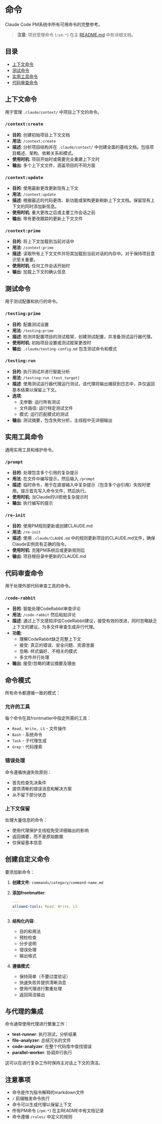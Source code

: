 # 命令

Claude Code PM系统中所有可用命令的完整参考。

> **注意**: 项目管理命令 (`/pm:*`) 在主 [README.md](README.md#command-reference) 中有详细文档。

## 目录

- [上下文命令](#上下文命令)
- [测试命令](#测试命令)
- [实用工具命令](#实用工具命令)
- [代码审查命令](#代码审查命令)

## 上下文命令

用于管理 `.claude/context/` 中项目上下文的命令。

### `/context:create`
- **目的**: 创建初始项目上下文文档
- **用法**: `/context:create`
- **描述**: 分析项目结构并在 `.claude/context/` 中创建全面的基线文档。包括项目概述、架构、依赖关系和模式。
- **使用时机**: 项目开始时或需要完全重建上下文时
- **输出**: 多个上下文文件，涵盖项目的不同方面

### `/context:update`
- **目的**: 使用最新更改更新现有上下文
- **用法**: `/context:update`
- **描述**: 根据最近的代码更改、新功能或架构更新刷新上下文文档。保留现有上下文的同时添加新信息。
- **使用时机**: 重大更改之后或主要工作会话之前
- **输出**: 带有更改跟踪的更新上下文文件

### `/context:prime`
- **目的**: 将上下文加载到当前对话中
- **用法**: `/context:prime`
- **描述**: 读取所有上下文文件并将其加载到当前对话的内存中。对于保持项目意识至关重要。
- **使用时机**: 任何工作会话开始时
- **输出**: 加载上下文的确认信息

## 测试命令

用于测试配置和执行的命令。

### `/testing:prime`
- **目的**: 配置测试设置
- **用法**: `/testing:prime`
- **描述**: 检测并配置项目的测试框架，创建测试配置，并准备测试运行器代理。
- **使用时机**: 初始项目设置或测试框架更改时
- **输出**: `.claude/testing-config.md` 包含测试命令和模式

### `/testing:run`
- **目的**: 执行测试并进行智能分析
- **用法**: `/testing:run [test_target]`
- **描述**: 使用测试运行器代理运行测试，该代理将输出捕获到日志中，并仅返回基本结果以保留上下文。
- **选项**:
   - 无参数: 运行所有测试
   - 文件路径: 运行特定测试文件
   - 模式: 运行匹配模式的测试
- **输出**: 测试摘要，包含失败分析，主线程中无详细输出

## 实用工具命令

通用实用工具和维护命令。

### `/prompt`
- **目的**: 处理包含多个引用的复杂提示
- **用法**: 在文件中编写提示，然后输入 `/prompt`
- **描述**: 临时命令，用于在直接输入中复杂提示（包含多个@引用）失败时使用。提示首先写入命令文件，然后执行。
- **使用时机**: 当Claude的UI拒绝复杂提示时
- **输出**: 执行编写的提示

### `/re-init`
- **目的**: 使用PM规则更新或创建CLAUDE.md
- **用法**: `/re-init`
- **描述**: 使用 `.claude/CLAUDE.md` 中的规则更新项目的CLAUDE.md文件，确保Claude实例具有正确的指令。
- **使用时机**: 克隆PM系统后或更新规则后
- **输出**: 项目根目录中更新的CLAUDE.md

## 代码审查命令

用于处理外部代码审查工具的命令。

### `/code-rabbit`
- **目的**: 智能处理CodeRabbit审查评论
- **用法**: `/code-rabbit` 然后粘贴评论
- **描述**: 通过上下文感知评估CodeRabbit建议，接受有效的改进，同时忽略缺乏上下文的建议。为多文件审查生成并行代理。
- **功能**:
   - 理解CodeRabbit缺乏完整上下文
   - 接受: 真正的错误、安全问题、资源泄漏
   - 忽略: 样式偏好、不相关的模式
   - 多文件并行处理
- **输出**: 接受/忽略的建议摘要及理由

## 命令模式

所有命令都遵循一致的模式：

### 允许的工具
每个命令在其frontmatter中指定所需的工具：
- `Read, Write, LS` - 文件操作
- `Bash` - 系统命令
- `Task` - 子代理生成
- `Grep` - 代码搜索

### 错误处理
命令遵循快速失败原则：
- 首先检查先决条件
- 提供清晰的错误消息和解决方案
- 从不留下部分状态

### 上下文保留
处理大量信息的命令：
- 使用代理保护主线程免受详细输出的影响
- 返回摘要，而不是原始数据
- 仅保留基本信息

## 创建自定义命令

要添加新命令：

1. **创建文件**: `commands/category/command-name.md`
2. **添加frontmatter**:
   ```yaml
   ---
   allowed-tools: Read, Write, LS
   ---
   ```
3. **结构化内容**:
   - 目的和用法
   - 预检检查
   - 分步说明
   - 错误处理
   - 输出格式

4. **遵循模式**:
   - 保持简单（不要过度验证）
   - 快速失败并提供清晰消息
   - 使用代理进行繁重处理
   - 返回简洁输出

## 与代理的集成

命令通常使用代理进行繁重工作：

- **test-runner**: 执行测试，分析结果
- **file-analyzer**: 总结冗长的文件
- **code-analyzer**: 在整个代码库中查找错误
- **parallel-worker**: 协调并行执行

这可以在进行复杂工作时保持主对话上下文的清洁。

## 注意事项

- 命令是作为指令解释的markdown文件
- `/` 前缀触发命令执行
- 命令可以生成代理以保留上下文
- 所有PM命令 (`/pm:*`) 在主README中有文档记录
- 命令遵循 `/rules/` 中定义的规则
